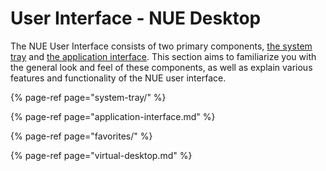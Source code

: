 # User Interface - NUE Desktop

The NUE User Interface consists of two primary components, [the system tray](system-tray/) and [the application interface](application-interface.md). This section aims to familiarize you with the general look and feel of these components, as well as explain various features and functionality of the NUE user interface.

{% page-ref page="system-tray/" %}

{% page-ref page="application-interface.md" %}

{% page-ref page="favorites/" %}

{% page-ref page="virtual-desktop.md" %}

